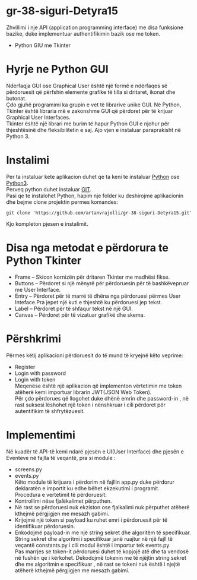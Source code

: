 # gr-38-siguri-Detyra15
Zhvillimi i nje API (application programming interface) me disa funksione bazike, duke implementuar authentifikimin bazik ose me token.

* Python GIU me Tkinter

# Hyrje ne Python GUI  
Nderfaqja GUI ose Graphical User është një formë e ndërfaqes së përdoruesit që përfshin elemente grafike të tilla si dritaret, ikonat dhe butonat.  
Çdo gjuhë programimi ka grupin e vet të librarive unike GUI. Në Python, Tkinter është libraria më e zakonshme GUI që përdoret për të krijuar Graphical User Interfaces.  
Tkinter është një librari me burim të hapur Python GUI e njohur për thjeshtësinë dhe fleksibilitetin e saj. Ajo vjen e instaluar paraprakisht në Python 3.  

# Instalimi  
Per ta instaluar kete aplikacion duhet qe ta keni te instaluar [Python](https://www.python.org/downloads/) ose [Python3](https://www.python.org/downloads/).  
Perveq python duhet instaluar [GIT](https://git-scm.com/downloads).  
Pasi qe te instalohet Python, hapim nje folder ku deshirojme aplikacionin dhe bejme clone projektin permes komandes:  
```
git clone 'https://github.com/artanvrajolli/gr-38-siguri-Detyra15.git'
```  
Kjo kompleton pjesen e instalimit.  

# Disa nga metodat e përdorura te Python Tkinter  
* Frame – Skicon kornizën për dritaren Tkinter me madhësi fikse.  
* Buttons – Përdoret si një mënyrë për përdoruesin për të bashkëvepruar me User Interface.  
* Entry – Përdoret për të marrë të dhëna nga përdoruesi përmes User Inteface.Pra jepet një kuti e thjeshtë ku përdoruesi jep tekst.  
* Label – Përdoret për të shfaqur tekst në një GUI.  
* Canvas – Përdoret për të vizatuar grafikë dhe skema.  

# Përshkrimi  
Përmes këtij aplikacioni përdoruesit do të mund të kryejnë këto veprime:  
* Register  
* Login with password  
* Login with token  
Meqenëse është një aplikacion që implementon vërtetimin me token atëherë kemi importuar librarin JWT(JSON Web Token).  
Për çdo përdorues që llogohet duke dhënë emrin dhe password-in , në rast suksesi lëshohet një token i nënshkruar i cili përdoret për autentifikim të shfrytëzuesit.  

# Implementimi  
Në kuadër të API-të kemi ndarë pjesën e UI(User Interface) dhe pjesën e Eventeve në fajlla të veqantë, pra si module :  
* screens.py  
* events.py  
Këto module të krijuara i përdorim në fajllin app.py duke përdorur deklaratën e importit ku edhe bëhet ekzekutimi i programit.  
Procedura e vertetimit të përdoruesit:  
*	Kontrollimi nëse fjalëkalimet përputhen.  
*	Në rast se përdoruesi nuk ekziston ose fjalkalimi nuk përputhet atëherë kthejmë përgjigjen me mesazh gabimi.  
*	Krijojmë një token si payload ku ruhet emri i përdoruesit për të identifikuar përdoruesin.  
*	Enkodojmë payload-in me një string sekret dhe algoritëm të specifikuar.  
String sekret dhe algoritmi i specifikuar janë ruajtur në një fajll të veçantë constants.py i cili modul është i importur tek events.py  
Pas marrjes se token-it përdoruesi duhet të kopjojë atë dhe ta vendosë në fushën qe i kërkohet. Dekodojmë tokenin me të njëjtin string sekret dhe me algoritmin e specifikuar , në rast se tokeni nuk është i njejtë atëherë kthejmë përgjigjen me mesazh gabimi.  
